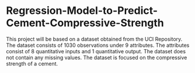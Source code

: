 # Regression-Model-to-Predict-Cement-Compressive-Strength
This project will be based on a dataset obtained from the UCI Repository. The dataset consists of 1030 observations under 9 attributes. The attributes consist of 8 quantitative inputs and 1 quantitative output. The dataset does not contain any missing values. The dataset is focused on the compressive strength of a cement. 
